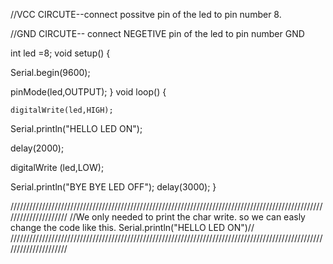 
//VCC CIRCUTE--connect possitve pin of the led to pin number 8.  

//GND CIRCUTE-- connect NEGETIVE pin of the led to pin number GND

int led =8;
void setup() {
  
  Serial.begin(9600);
   
   pinMode(led,OUTPUT);
}
void loop() {
   
    digitalWrite(led,HIGH);
 
 Serial.println("HELLO LED ON");

delay(2000); 
 
 digitalWrite (led,LOW);

Serial.println("BYE BYE LED OFF");
   delay(3000);
}

/////////////////////////////////////////////////////////////////////////////////////////////////////////////////////
//We only needed to print the char write. so we can easly change the code like this. Serial.println("HELLO LED ON")// 
/////////////////////////////////////////////////////////////////////////////////////////////////////////////////////
